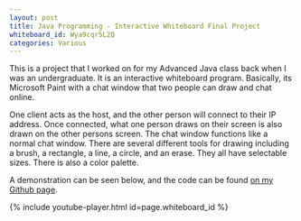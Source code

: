 ```yaml
---
layout: post
title: Java Programming - Interactive Whiteboard Final Project
whiteboard_id: Wya9cqr5L2Q
categories: Various
---
```


This is a project that I worked on for my Advanced Java class back when I was an undergraduate. It is an interactive whiteboard program. Basically, its Microsoft Paint with a chat window that two people can draw and chat online. 

One client acts as the host, and the other person will connect to their IP address. Once connected, what one person draws on their screen is also drawn on the other persons screen. The chat window functions like a normal chat window. There are several different tools for drawing including a brush, a rectangle, a line, a circle, and an erase. They all have selectable sizes. There is also a color palette.

A demonstration can be seen below, and the code can be found [on my Github page]().



{% include youtube-player.html id=page.whiteboard_id %}
